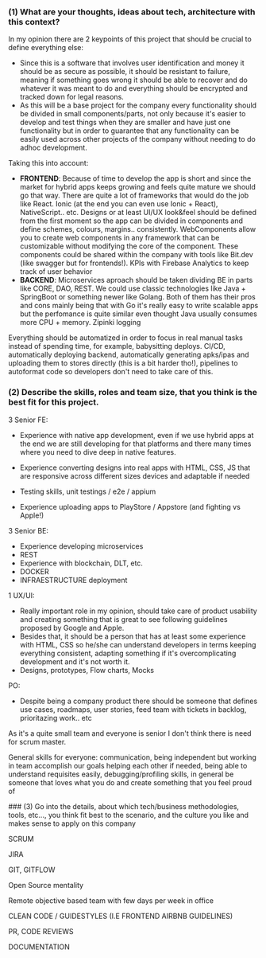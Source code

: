 ### (1) What are your thoughts, ideas about tech, architecture with this context?

In my opinion there are 2 keypoints of this project that should be crucial to define everything else:

* Since this is a software that involves user identification and money it should be as secure as possible, it should be resistant to failure, meaning if something goes wrong it should be able to recover and do whatever it was meant to do and everything should be encrypted and tracked down for legal reasons.
* As this will be a base project for the company every functionality should be divided in small components/parts, not only because it's easier to develop and test things when they are smaller and have just one functionality but in order to guarantee that any functionality can be easily used across other projects of the company without needing to do adhoc development. 

Taking this into account:

* **FRONTEND**: Because of time to develop the app is short and since the market for hybrid apps keeps growing and feels quite mature we should go that way. There are quite a lot of frameworks that would do the job like React. Ionic (at the end you can even use Ionic + React), NativeScript.. etc. Designs or at least UI/UX look&feel should be defined from the first moment so the app can be divided in components and define schemes, colours, margins.. consistently. WebComponents allow you to create web components in any framework that can be customizable without modifying the core of the component. These components could be shared within the company with tools like Bit.dev (like swagger but for frontends!). KPIs with Firebase Analytics to keep track of user behavior
* **BACKEND**: Microservices aproach should be taken dividing BE in parts like CORE, DAO, REST. We could use classic technologies like Java + SpringBoot or something newer like Golang. Both of them has their pros and cons mainly being that with Go it's really easy to write scalable apps but the perfomance is quite similar even thought Java usually consumes more CPU + memory. Zipinki logging

Everything should be automatized in order to focus in real manual tasks instead of spending time, for example, babysitting deploys. CI/CD, automatically deploying backend, automatically generating apks/ipas and uploading them to stores directly (this is a bit harder tho!), pipelines to autoformat code so developers don't need to take care of this.

### (2) Describe the skills, roles and team size, that you think is the best fit for this project.

3 Senior FE: 

* Experience with native app development, even if we use hybrid apps at the end we are still developing for that platforms and there many times where you need to dive deep in native features.
* Experience converting designs into real apps with HTML, CSS, JS that are responsive across different sizes devices and adaptable if needed
* Testing skills, unit testings / e2e / appium

* Experience uploading apps to PlayStore / Appstore (and fighting vs Apple!)

3 Senior BE:

* Experience developing microservices
* REST 
* Experience with blockchain, DLT, etc.
* DOCKER 
* INFRAESTRUCTURE deployment

1 UX/UI:

* Really important role in my opinion, should take care of product usability and creating something that is great to see following guidelines proposed by Google and Apple.
* Besides that, it should be a person that has at least some experience with HTML, CSS so he/she can understand developers in terms keeping everything consistent, adapting something if it's overcomplicating development and it's not worth it.
* Designs, prototypes, Flow charts, Mocks

PO:

+ Despite being a company product there should be someone that defines use cases, roadmaps, user stories, feed team with tickets in backlog, prioritazing work.. etc

As it's a quite small team and everyone is senior I don't think there is need for scrum master. 

General skills for everyone: communication, being independent but working in team accomplish our goals helping each other if needed, being able to understand requisites easily, debugging/profiling skills, in general be someone that loves what you do and create something that you feel proud of 

### (3) Go into the details, about which tech/business methodologies, tools, etc..., you think fit best to the scenario, and the culture you like and makes sense to apply on this company

SCRUM 

JIRA 

GIT, GITFLOW

Open Source mentality

Remote objective based team with few days per week in office

CLEAN CODE / GUIDESTYLES (I.E FRONTEND AIRBNB GUIDELINES)

PR, CODE REVIEWS

DOCUMENTATION

